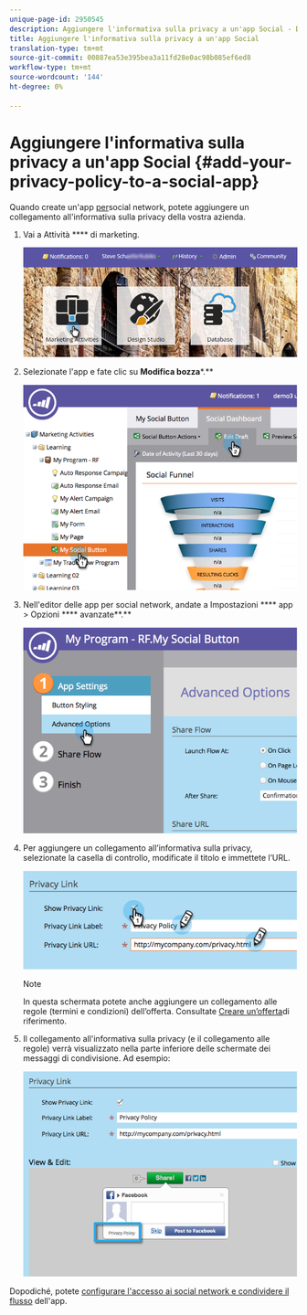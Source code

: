 ```yaml
---
unique-page-id: 2950545
description: Aggiungere l'informativa sulla privacy a un'app Social - Documenti Marketo - Documentazione del prodotto
title: Aggiungere l'informativa sulla privacy a un'app Social
translation-type: tm+mt
source-git-commit: 00887ea53e395bea3a11fd28e0ac98b085ef6ed8
workflow-type: tm+mt
source-wordcount: '144'
ht-degree: 0%

---
```



# Aggiungere l&#39;informativa sulla privacy a un&#39;app Social {#add-your-privacy-policy-to-a-social-app}

Quando create un&#39;app [per](http://docs.marketo.com/display/docs/social)social network, potete aggiungere un collegamento all&#39;informativa sulla privacy della vostra azienda.

1. Vai a Attività **** di marketing.

   ![](assets/login-marketing-activities-4.png)

1. Selezionate l&#39;app e fate clic su **Modifica bozza***.**

   ![](assets/image2014-9-22-10-3a50-3a22.png)

1. Nell&#39;editor delle app per social network, andate a Impostazioni **** app > Opzioni **** avanzate**.**

   ![](assets/image2014-9-22-10-3a50-3a38.png)

1. Per aggiungere un collegamento all’informativa sulla privacy, selezionate la casella di controllo, modificate il titolo e immettete l’URL.

   ![](assets/image2014-9-22-10-3a51-3a12.png)

   >[!NOTE]
   >
   >In questa schermata potete anche aggiungere un collegamento alle regole (termini e condizioni) dell’offerta. Consultate [Creare un’offerta](../../../../product-docs/demand-generation/social/referral-offers/create-a-referral-offer.md)di riferimento.

1. Il collegamento all&#39;informativa sulla privacy (e il collegamento alle regole) verrà visualizzato nella parte inferiore delle schermate dei messaggi di condivisione. Ad esempio:

   ![](assets/image2014-9-22-10-3a52-3a16.png)

Dopodiché, potete [configurare l&#39;accesso ai social network e condividere il flusso](../../../../product-docs/demand-generation/social/configuring-social-actions/configure-social-recommend-flow.md) dell&#39;app.
